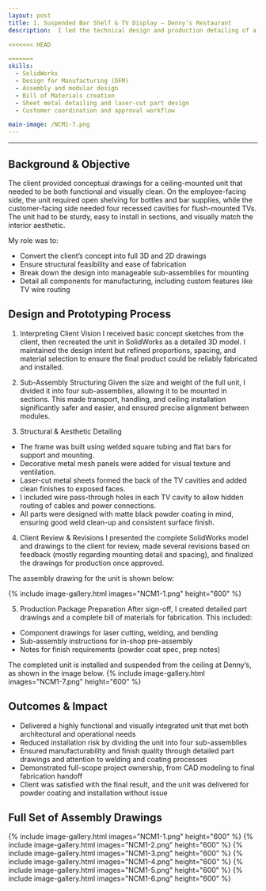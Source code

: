```yaml
---
layout: post
title: 1. Suspended Bar Shelf & TV Display – Denny’s Restaurant
description:  I led the technical design and production detailing of a custom suspended bar shelf and TV display for a Denny’s restaurant. The unit was designed to hang above the bar workspace, providing shelving on the interior and TV mounting cavities on the customer-facing side. I translated the client's initial concept into a complete set of manufacturable SolidWorks drawings, coordinated design approvals, and prepared all component drawings for fabrication and finishing.

<<<<<<< HEAD

=======
skills: 
  - SolidWorks
  - Design for Manufacturing (DFM)
  - Assembly and modular design
  - Bill of Materials creation
  - Sheet metal detailing and laser-cut part design
  - Customer coordination and approval workflow

main-image: /NCM1-7.png
---
```


---
## Background & Objective
The client provided conceptual drawings for a ceiling-mounted unit that needed to be both functional and visually clean. On the employee-facing side, the unit required open shelving for bottles and bar supplies, while the customer-facing side needed four recessed cavities for flush-mounted TVs. The unit had to be sturdy, easy to install in sections, and visually match the interior aesthetic.

My role was to:

- Convert the client’s concept into full 3D and 2D drawings
- Ensure structural feasibility and ease of fabrication
- Break down the design into manageable sub-assemblies for mounting
- Detail all components for manufacturing, including custom features like TV wire routing

## Design and Prototyping Process
1. Interpreting Client Vision
I received basic concept sketches from the client, then recreated the unit in SolidWorks as a detailed 3D model. I maintained the design intent but refined proportions, spacing, and material selection to ensure the final product could be reliably fabricated and installed.

2. Sub-Assembly Structuring
Given the size and weight of the full unit, I divided it into four sub-assemblies, allowing it to be mounted in sections. This made transport, handling, and ceiling installation significantly safer and easier, and ensured precise alignment between modules.

3. Structural & Aesthetic Detailing

- The frame was built using welded square tubing and flat bars for support and mounting.
- Decorative metal mesh panels were added for visual texture and ventilation.
- Laser-cut metal sheets formed the back of the TV cavities and added clean finishes to exposed faces.
- I included wire pass-through holes in each TV cavity to allow hidden routing of cables and power connections.
- All parts were designed with matte black powder coating in mind, ensuring good weld clean-up and consistent surface finish.

4. Client Review & Revisions
I presented the complete SolidWorks model and drawings to the client for review, made several revisions based on feedback (mostly regarding mounting detail and spacing), and finalized the drawings for production once approved.

The assembly drawing for the unit is shown below:

{% include image-gallery.html images="NCM1-1.png" height="600" %} 

5. Production Package Preparation
After sign-off, I created detailed part drawings and a complete bill of materials for fabrication. This included:

- Component drawings for laser cutting, welding, and bending
- Sub-assembly instructions for in-shop pre-assembly
- Notes for finish requirements (powder coat spec, prep notes)

The completed unit is installed and suspended from the ceiling at Denny’s, as shown in the image below.
{% include image-gallery.html images="NCM1-7.png" height="600" %} 

## Outcomes & Impact 
- Delivered a highly functional and visually integrated unit that met both architectural and operational needs
- Reduced installation risk by dividing the unit into four sub-assemblies
- Ensured manufacturability and finish quality through detailed part drawings and attention to welding and coating processes
- Demonstrated full-scope project ownership, from CAD modeling to final fabrication handoff
- Client was satisfied with the final result, and the unit was delivered for powder coating and installation without issue

## Full Set of Assembly Drawings
{% include image-gallery.html images="NCM1-1.png" height="600" %}
{% include image-gallery.html images="NCM1-2.png" height="600" %} 
{% include image-gallery.html images="NCM1-3.png" height="600" %} 
{% include image-gallery.html images="NCM1-4.png" height="600" %} 
{% include image-gallery.html images="NCM1-5.png" height="600" %} 
{% include image-gallery.html images="NCM1-6.png" height="600" %} 
